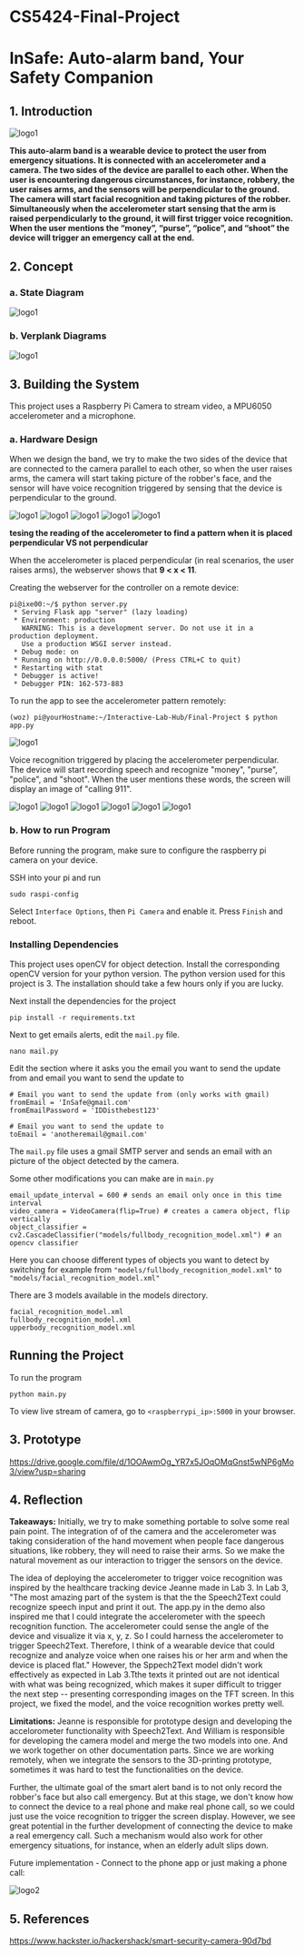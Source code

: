 # CS5424-Final-Project
# InSafe: Auto-alarm band, Your Safety Companion
## 1. Introduction

![logo1](https://github.com/williamzhang012998/CS5424-Final-Project/blob/main/logo1.png)

**This auto-alarm band is a wearable device to protect the user from emergency situations. It is connected with an accelerometer and a camera. The two sides of the device are parallel to each other. When the user is encountering dangerous circumstances, for instance, robbery, the user raises arms, and the sensors will be perpendicular to the ground. The camera will start facial recognition and taking pictures of the robber. Simultaneously when the accelerometer start sensing that the arm is raised perpendicularly to the ground, it will first trigger voice recognition. When the user mentions the “money”, “purse”, “police”, and “shoot” the device will trigger an emergency call at the end.**

## 2. Concept

### a. State Diagram

![logo1](https://github.com/williamzhang012998/CS5424-Final-Project/blob/main/state%20diagram.jpg)

### b. Verplank Diagrams

![logo1](https://github.com/williamzhang012998/CS5424-Final-Project/blob/main/verplank%20diagram.jpg)

## 3. Building the System

This project uses a Raspberry Pi Camera to stream video, a MPU6050 accelerometer and a microphone. 

### a. Hardware Design

When we design the band, we try to make the two sides of the device that are connected to the camera parallel to each other, so when the user raises arms, the camera will start taking picture of the robber's face, and the sensor will have voice recognition triggered by sensing that the device is perpendicular to the ground.

![logo1](https://github.com/williamzhang012998/CS5424-Final-Project/blob/main/wearable0.jpg)
![logo1](https://github.com/williamzhang012998/CS5424-Final-Project/blob/main/wearable.jpg)
![logo1](https://github.com/williamzhang012998/CS5424-Final-Project/blob/main/wearable1.jpg)
![logo1](https://github.com/williamzhang012998/CS5424-Final-Project/blob/main/wearable2.jpg)
![logo1](https://github.com/williamzhang012998/CS5424-Final-Project/blob/main/wearable3.jpg)

**tesing the reading of the accelerometer to find a pattern when it is placed perpendicular VS not perpendicular**

When the accelerometer is placed perpendicular (in real scenarios, the user raises arms), the webserver shows that **9 < x < 11**.

Creating the webserver for the controller on a remote device:
```
pi@ixe00:~/$ python server.py
 * Serving Flask app "server" (lazy loading)
 * Environment: production
   WARNING: This is a development server. Do not use it in a production deployment.
   Use a production WSGI server instead.
 * Debug mode: on
 * Running on http://0.0.0.0:5000/ (Press CTRL+C to quit)
 * Restarting with stat
 * Debugger is active!
 * Debugger PIN: 162-573-883
```

To run the app to see the accelerometer pattern remotely:

`(woz) pi@yourHostname:~/Interactive-Lab-Hub/Final-Project $ python app.py`

![logo1](https://github.com/williamzhang012998/CS5424-Final-Project/blob/main/accelerometer0.jpg)

Voice recognition triggered by placing the accelerometer perpendicular. The device will start recording speech and recognize "money", "purse", "police", and "shoot". When the user mentions these words, the screen will display an image of "calling 911".

![logo1](https://github.com/williamzhang012998/CS5424-Final-Project/blob/main/accelerometer1.jpg)
![logo1](https://github.com/williamzhang012998/CS5424-Final-Project/blob/main/accelerometer2.jpg)
![logo1](https://github.com/williamzhang012998/CS5424-Final-Project/blob/main/accelerometer3.jpg)
![logo1](https://github.com/williamzhang012998/CS5424-Final-Project/blob/main/accelerometer4.jpg)
![logo1](https://github.com/williamzhang012998/CS5424-Final-Project/blob/main/accelerometer5.jpg)
![logo1](https://github.com/williamzhang012998/CS5424-Final-Project/blob/main/accelerometer6.jpg)

### b. How to run Program

Before running the program, make sure to configure the raspberry pi camera on your device.

SSH into your pi and run

```
sudo raspi-config
```

Select `Interface Options`, then `Pi Camera` and enable it. Press `Finish` and reboot.

### Installing Dependencies

This project uses openCV for object detection. Install the corresponding openCV version for your python version. The python version used for this project is 3. The installation should take a few hours only if you are lucky.

Next install the dependencies for the project

```
pip install -r requirements.txt
```

Next to get emails alerts, edit the `mail.py` file.

```
nano mail.py
```

Edit the section where it asks you the email you want to send the update from and email you want to send the update to

```
# Email you want to send the update from (only works with gmail)
fromEmail = 'InSafe@gmail.com'
fromEmailPassword = 'IDDisthebest123'

# Email you want to send the update to
toEmail = 'anotheremail@gmail.com'
```

The `mail.py` file uses a gmail SMTP server and sends an email with an picture of the object detected by the camera. 

Some other modifications you can make are in `main.py`


```
email_update_interval = 600 # sends an email only once in this time interval
video_camera = VideoCamera(flip=True) # creates a camera object, flip vertically
object_classifier = cv2.CascadeClassifier("models/fullbody_recognition_model.xml") # an opencv classifier
```

Here you can choose different types of objects you want to detect by switching for example from `"models/fullbody_recognition_model.xml"` to `"models/facial_recognition_model.xml"`

There are 3 models available in the models directory.

```
facial_recognition_model.xml
fullbody_recognition_model.xml
upperbody_recognition_model.xml
```

## Running the Project

To run the program

```
python main.py
```
To view live stream of camera, go to `<raspberrypi_ip>:5000` in your browser.

## 3. Prototype

https://drive.google.com/file/d/1OOAwmOg_YR7x5JOqOMqGnst5wNP6gMo3/view?usp=sharing

## 4. Reflection

**Takeaways:**
Initially, we try to make something portable to solve some real pain point. The integration of of the camera and the accelerometer was taking consideration of the hand movement when people face dangerous situations, like robbery, they will need to raise their arms. So we make the natural movement as our interaction to trigger the sensors on the device.

The idea of deploying the accelerometer to trigger voice recognition was inspired by the healthcare tracking device Jeanne made in Lab 3. In Lab 3, "The most amazing part of the system is that the the Speech2Text could recognize speech input and print it out. The app.py in the demo also inspired me that I could integrate the accelerometer with the speech recognition function. The accelerometer could sense the angle of the device and visualize it via x, y, z. So I could harness the accelerometer to trigger Speech2Text. Therefore, I think of a wearable device that could recognize and analyze voice when one raises his or her arm and when the device is placed flat." However, the Sppech2Text model didn't work effectively as expected in Lab 3.Tthe texts it printed out are not identical with what was being recognized, which makes it super difficult to trigger the next step -- presenting corresponding images on the TFT screen. In this project, we fixed the model, and the voice recognition workes pretty well.

**Limitations:**
Jeanne is responsible for prototype design and developing the accelorometer functionality with Speech2Text. And William is responsible for developing the camera model and merge the two models into one. And we work together on other documentation parts. Since we are working remotely, when we integrate the sensors to the 3D-printing prototype, sometimes it was hard to test the functionalities on the device.

Further, the ultimate goal of the smart alert band is to not only record the robber's face but also call emergency. But at this stage, we don't know how to connect the device to a real phone and make real phone call, so we could just use the voice recognition to trigger the screen display. However, we see great potential in the further development of connecting the device to make a real emergency call. Such a mechanism would also work for other emergency situations, for instance, when an elderly adult slips down.

Future implementation - Connect to the phone app or just making a phone call:

![logo2](https://github.com/williamzhang012998/CS5424-Final-Project/blob/main/logo2.png)

## 5. References

https://www.hackster.io/hackershack/smart-security-camera-90d7bd
